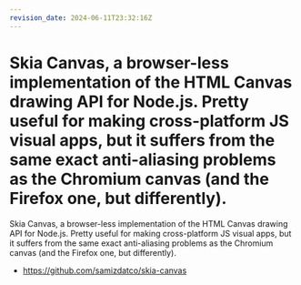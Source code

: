 ```yaml
---
revision_date: 2024-06-11T23:32:16Z
---
```

# Skia Canvas, a browser-less implementation of the HTML Canvas drawing API for Node.js. Pretty useful for making cross-platform JS visual apps, but it suffers from the same exact anti-aliasing problems as the Chromium canvas (and the Firefox one, but differently).
Skia Canvas, a browser-less implementation of the HTML Canvas drawing API for Node.js. Pretty useful for making cross-platform JS visual apps, but it suffers from the same exact anti-aliasing problems as the Chromium canvas (and the Firefox one, but differently).
* https://github.com/samizdatco/skia-canvas